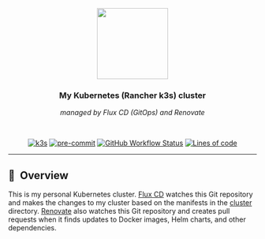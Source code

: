 <div align="center">

<img src="https://camo.githubusercontent.com/5b298bf6b0596795602bd771c5bddbb963e83e0f/68747470733a2f2f692e696d6775722e636f6d2f7031527a586a512e706e67" align="center" width="144px" height="144px"/>

### My Kubernetes (Rancher k3s) cluster

_managed by Flux CD (GitOps) and Renovate_

</div>

<br/>

<div align="center">

[![k3s](https://img.shields.io/badge/k3s-v1.23.6-brightgreen?style=for-the-badge&logo=kubernetes&logoColor=white)](https://k3s.io/)
[![pre-commit](https://img.shields.io/badge/pre--commit-enabled-brightgreen?logo=pre-commit&logoColor=white&style=for-the-badge)](https://github.com/pre-commit/pre-commit)
[![GitHub Workflow Status](https://img.shields.io/github/workflow/status/zhorvath83/home-ops/Schedule%20-%20Renovate?label=renovate&logo=renovatebot&style=for-the-badge)](https://github.com/zhorvath83/home-ops/actions/workflows/schedule-renovate.yaml)
[![Lines of code](https://img.shields.io/tokei/lines/github/zhorvath83/home-ops?style=for-the-badge&color=brightgreen&label=lines&logo=codefactor&logoColor=white)](https://github.com/zhorvath83/home-ops/graphs/contributors)

</div>

---

## :book:&nbsp; Overview

This is my personal Kubernetes cluster. [Flux CD](https://github.com/fluxcd/flux2) watches this Git repository and makes the changes to my cluster based on the manifests in the [cluster](./cluster/) directory. [Renovate](https://github.com/renovatebot/renovate) also watches this Git repository and creates pull requests when it finds updates to Docker images, Helm charts, and other dependencies.
